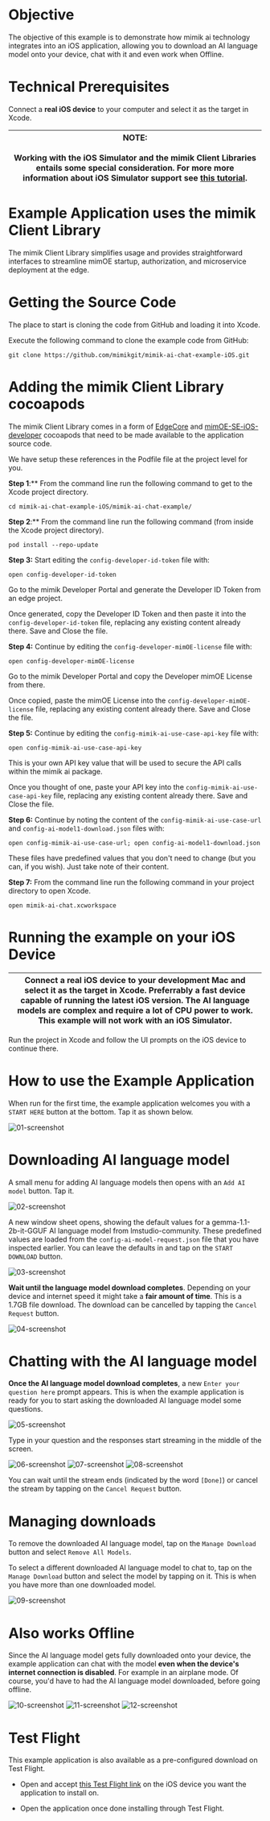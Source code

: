 # Objective

The objective of this example is to demonstrate how mimik ai technology integrates into an iOS application, allowing you to download an AI language model onto your device, chat with it and even work when Offline.


# Technical Prerequisites

Connect a **real iOS device** to your computer and select it as the target in  Xcode.

|**NOTE:** <br/><br/>Working with the iOS Simulator and the mimik Client Libraries entails some special consideration. For more more information about iOS Simulator support see [this tutorial](https://devdocs.mimik.com/tutorials/12-index#workingwithaniossimulator).|
|----------|

# Example Application uses the mimik Client Library

The mimik Client Library simplifies usage and provides straightforward interfaces to streamline mimOE startup, authorization, and microservice deployment at the edge.

# Getting the Source Code

The place to start is cloning the code from GitHub and loading it into Xcode.

Execute the following command to clone the example code from GitHub:

```
git clone https://github.com/mimikgit/mimik-ai-chat-example-iOS.git
```

# Adding the mimik Client Library cocoapods

The mimik Client Library comes in a form of [EdgeCore](https://github.com/mimikgit/cocoapod-EdgeCore/releases) and [mimOE-SE-iOS-developer](https://github.com/mimikgit/cocoapod-mimOE-SE-iOS-developer/releases) cocoapods that need to be made available to the application source code.

We have setup these references in the Podfile file at the project level for you.

**Step 1**:** From the command line run the following command to get to the Xcode project directory.

```
cd mimik-ai-chat-example-iOS/mimik-ai-chat-example/
```

**Step 2**:** From the command line run the following command (from inside the Xcode project directory).

```
pod install --repo-update
```

**Step 3:** Start editing the `config-developer-id-token` file with:

```
open config-developer-id-token
```

Go to the mimik Developer Portal and generate the Developer ID Token from an edge project. 

Once generated, copy the Developer ID Token and then paste it into the `config-developer-id-token` file, replacing any existing content already there. Save and Close the file.


**Step 4:** Continue by editing the `config-developer-mimOE-license` file with:

```
open config-developer-mimOE-license
```

Go to the mimik Developer Portal and copy the Developer mimOE License from there. 

Once copied, paste the mimOE License into the `config-developer-mimOE-license` file, replacing any existing content already there. Save and Close the file.

**Step 5:** Continue by editing the `config-mimik-ai-use-case-api-key` file with:

```
open config-mimik-ai-use-case-api-key
```

This is your own API key value that will be used to secure the API calls within the mimik ai package.

Once you thought of one, paste your API key into the `config-mimik-ai-use-case-api-key` file, replacing any existing content already there. Save and Close the file.

**Step 6:** Continue by noting the content of the `config-mimik-ai-use-case-url` and `config-ai-model1-download.json` files with:

```
open config-mimik-ai-use-case-url; open config-ai-model1-download.json
```

These files have predefined values that you don't need to change (but you can, if you wish). Just take note of their content.


**Step 7:** From the command line run the following command in your project directory to open Xcode.

```
open mimik-ai-chat.xcworkspace
```

# Running the example on your iOS Device

|**Connect a real iOS device** to your development Mac and **select it as the target** in Xcode. Preferrably a fast device capable of running the latest iOS version. The AI language models are complex and require a lot of CPU power to work. This example will not work with an iOS Simulator.|
|----------|

Run the project in Xcode and follow the UI prompts on the iOS device to continue there.


# How to use the Example Application

When run for the first time, the example application welcomes you with a `START HERE` button at the bottom. Tap it as shown below.

![01-screenshot](./images/01-screenshot.png)


# Downloading AI language model

A small menu for adding AI language models then opens with an `Add AI model` button. Tap it.

![02-screenshot](./images/02-screenshot.png)


A new window sheet opens, showing the default values for a gemma-1.1-2b-it-GGUF AI language model from lmstudio-community. These predefined values are loaded from the `config-ai-model-request.json` file that you have inspected earlier. You can leave the defaults in and tap on the `START DOWNLOAD` button.

![03-screenshot](./images/03-screenshot.png)


**Wait until the language model download completes**. Depending on your device and internet speed it might take a **fair amount of time**. This is a 1.7GB file download. The download can be cancelled by tapping the `Cancel Request` button.

![04-screenshot](./images/04-screenshot.png)

# Chatting with the AI language model

**Once the AI language model download completes**, a new `Enter your question here` prompt appears. This is when the example application is ready for you to start asking the downloaded AI language model some questions.

![05-screenshot](./images/05-screenshot.png)


Type in your question and the responses start streaming in the middle of the screen.

![06-screenshot](./images/06-screenshot.png) ![07-screenshot](./images/07-screenshot.png) ![08-screenshot](./images/08-screenshot.png)

You can wait until the stream ends (indicated by the word `[Done]`) or cancel the stream by tapping on the `Cancel Request` button.

# Managing downloads

To remove the downloaded AI language model, tap on the `Manage Download` button and select `Remove All Models`.

To select a different downloaded AI language model to chat to, tap on the `Manage Download` button and select the model by tapping on it. This is when you have more than one downloaded model.

![09-screenshot](./images/09-screenshot.png)


# Also works Offline

Since the AI language model gets fully downloaded onto your device, the example application can chat with the model **even when the device's internet connection is disabled**. For example in an airplane mode. Of course, you'd have to had the AI language model downloaded, before going offline.

![10-screenshot](./images/10-screenshot.png) ![11-screenshot](./images/11-screenshot.png) ![12-screenshot](./images/12-screenshot.png)

# Test Flight

This example application is also available as a pre-configured download on Test Flight.

* Open and accept [this Test Flight link](https://testflight.apple.com/join/qoSKwIAE) on the iOS device you want the application to install on. 

* Open the application once done installing through Test Flight.
